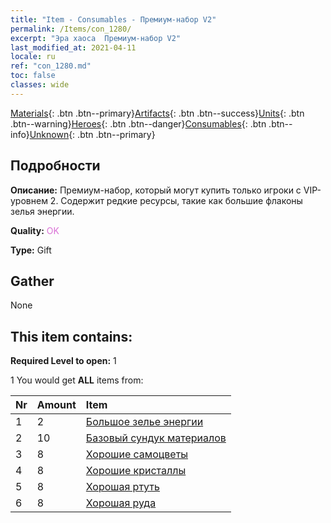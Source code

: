 ```yaml
---
title: "Item - Consumables - Премиум-набор V2"
permalink: /Items/con_1280/
excerpt: "Эра хаоса  Премиум-набор V2"
last_modified_at: 2021-04-11
locale: ru
ref: "con_1280.md"
toc: false
classes: wide
---
```

 [Materials](/ru/Items/){: .btn .btn--primary}[Artifacts](/ru/Items/Artifacts/){: .btn .btn--success}[Units](/ru/Items/Units/){: .btn .btn--warning}[Heroes](/ru/Items/Heroes/){: .btn .btn--danger}[Consumables](/ru/Items/Consumables/){: .btn .btn--info}[Unknown](/ru/Items/Unknown/){: .btn .btn--primary}

## Подробности
 **Описание:** Премиум-набор, который могут купить только игроки с VIP-уровнем 2. Содержит редкие ресурсы, такие как большие флаконы зелья энергии.

 **Quality:** <span style="color: #DA70D6">OK</span>

 **Type:** Gift

## Gather

  None

## This item contains:

 **Required Level to open:** 1

 1 You would get **ALL** items  from:

  | Nr | Amount |     Item    |
  |:---|:-------|:------------|
  | 1 | 2 | [Большое зелье энергии](/ru/Items/con_706/) | 
  | 2 | 10 | [Базовый сундук материалов](/ru/Items/con_756/) | 
  | 3 | 8 | [Хорошие самоцветы](/ru/Items/mat_16/) | 
  | 4 | 8 | [Хорошие кристаллы](/ru/Items/mat_17/) | 
  | 5 | 8 | [Хорошая ртуть](/ru/Items/mat_14/) | 
  | 6 | 8 | [Хорошая руда](/ru/Items/mat_12/) | 

